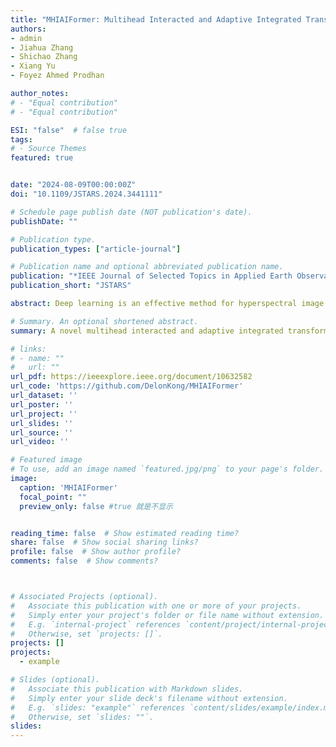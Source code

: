 ```yaml
---
title: "MHIAIFormer: Multihead Interacted and Adaptive Integrated Transformer With Spatial-Spectral Attention for Hyperspectral Image Classification"
authors:
- admin
- Jiahua Zhang
- Shichao Zhang
- Xiang Yu
- Foyez Ahmed Prodhan

author_notes:
# - "Equal contribution"
# - "Equal contribution"

ESI: "false"  # false true
tags:
# - Source Themes
featured: true


date: "2024-08-09T00:00:00Z"
doi: "10.1109/JSTARS.2024.3441111"

# Schedule page publish date (NOT publication's date).
publishDate: ""

# Publication type.
publication_types: ["article-journal"]

# Publication name and optional abbreviated publication name.
publication: "*IEEE Journal of Selected Topics in Applied Earth Observations and Remote Sensing*"
publication_short: "JSTARS"

abstract: Deep learning is an effective method for hyperspectral image (HSI) classification, where CNN-based and Transformerbased methods have achieved excellent performance. However, there are some drawbacks to the existing CNN-based and Transformer-based HSI classification approaches. 1) CNN-based methods are deficient in showing the extraction of multiscale features and localized features owing to the fixed-size input patch. 2) the MHSA module ignores the interaction capability between multiple attention heads, which leads to insufficient feature fusion in various directions. 3) The weights of attention heads in various directions are disregarded in the MHSA and attention heads are simply concatenated horizontally. To address the abovementioned limitations, a novel multihead interacted and adaptive integrated transformer (MHIAIFormer) with spatial-spectral attention, which integrates the respective advantages of convolutions and transformers is proposed in this study. A pyramidal spatialspectral attention (PS2A) feature extraction module is adopted to efficiently capture the localized and multiscale feature information of HSI. The output of PS2A is then sent to the transformer encoder stage through a grouped multiscale cross-dimension embedding module, which includes additive self-attention using multihead interaction and MHSA with adaptive multihead merging to capture the long-range dependencies of the features. Extensive experiments on four datasets verify that our proposed approach achieves more satisfactory classification accuracy when compared with stateof-the-art models. The overall accuracy of the proposed model achieved 95.97%, 98.68%, 92.68%, and 99.49% on four datasets.

# Summary. An optional shortened abstract.
summary: A novel multihead interacted and adaptive integrated transformer (MHIAIFormer) with spatial-spectral attention, which integrates the respective advantages of convolutions and transformers is proposed.

# links:
# - name: ""
#   url: ""
url_pdf: https://ieeexplore.ieee.org/document/10632582
url_code: 'https://github.com/DelonKong/MHIAIFormer'
url_dataset: ''
url_poster: ''
url_project: ''
url_slides: ''
url_source: ''
url_video: ''

# Featured image
# To use, add an image named `featured.jpg/png` to your page's folder. 
image:
  caption: 'MHIAIFormer'
  focal_point: ""
  preview_only: false #true 就是不显示


reading_time: false  # Show estimated reading time?
share: false  # Show social sharing links?
profile: false  # Show author profile?
comments: false  # Show comments?



# Associated Projects (optional).
#   Associate this publication with one or more of your projects.
#   Simply enter your project's folder or file name without extension.
#   E.g. `internal-project` references `content/project/internal-project/index.md`.
#   Otherwise, set `projects: []`.
projects: []
projects:
  - example

# Slides (optional).
#   Associate this publication with Markdown slides.
#   Simply enter your slide deck's filename without extension.
#   E.g. `slides: "example"` references `content/slides/example/index.md`.
#   Otherwise, set `slides: ""`.
slides: 
---
```

